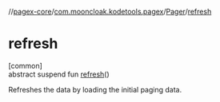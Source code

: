 //[pagex-core](../../../index.md)/[com.mooncloak.kodetools.pagex](../index.md)/[Pager](index.md)/[refresh](refresh.md)

# refresh

[common]\
abstract suspend fun [refresh](refresh.md)()

Refreshes the data by loading the initial paging data.
